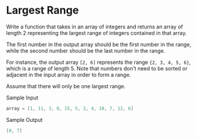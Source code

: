 # Largest Range

Write a function that takes in an array of integers and returns an array of length 2 representing the largest range of integers contained in that array.

The first number in the output array should be the first number in the range, while the second number should be the last number in the range.

For instance, the output array `[2, 6]` represents the range `{2, 3, 4, 5, 6}`, which is a range of length 5. Note that numbers don't need to be sorted or adjacent in the input array in order to form a range.

Assume that there will only be one largest range.

Sample Input

```go
array = [1, 11, 3, 0, 15, 5, 2, 4, 10, 7, 12, 6]
```

Sample Output

```go
[0, 7]
```
